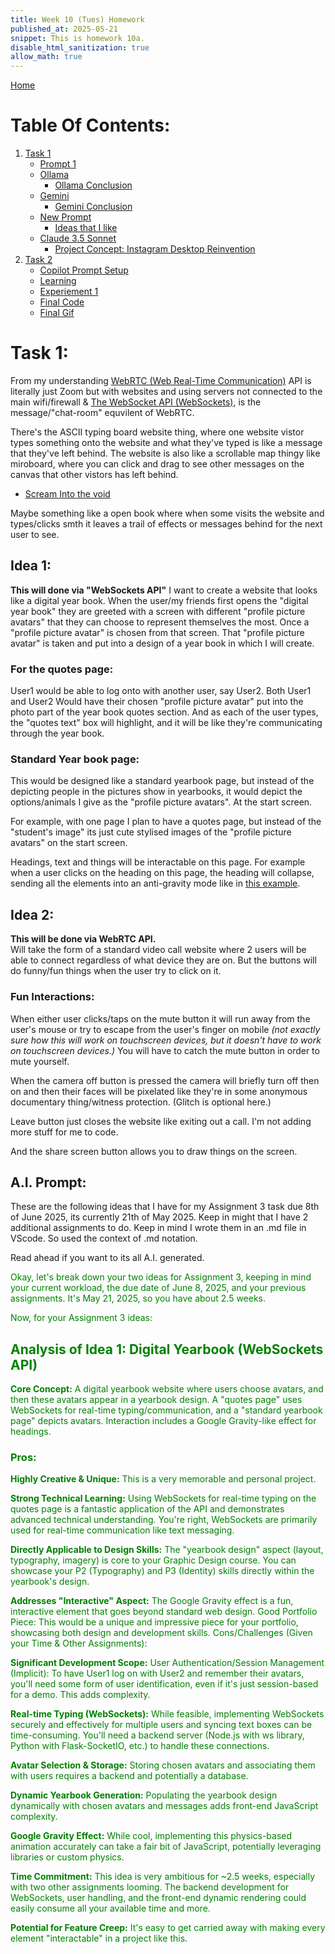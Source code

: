 ```yaml
---
title: Week 10 (Tues) Homework
published_at: 2025-05-21
snippet: This is homework 10a.
disable_html_sanitization: true
allow_math: true
---
```


[Home](https://cclanchublo6.deno.dev/)

# Table Of Contents:

1. [Task 1](#task-1)
   - [Prompt 1](#prompt-1)
   - [Ollama](#ollama)
     - [Ollama Conclusion](#ollama-conclusion)
   - [Gemini](#gemini)
     - [Gemini Conclusion](#gemini-conclusion)
   - [New Prompt](#claude-35-sonnet)
     - [Ideas that I like](#ideas-that-i-like)
   - [Claude 3.5 Sonnet](#new-prompt)
     - [Project Concept: Instagram Desktop Reinvention](#project-concept-instagram-desktop-reinvention)
2. [Task 2](#task-2)
   - [Copilot Prompt Setup](#copilot-prompt-setup)
   - [Learning](#learning)
   - [Experiement 1](#experiement-1)
   - [Final Code](#final-code)
   - [Final Gif](#final-gif)

# Task 1:

From my understanding [WebRTC (Web Real-Time Communication)](https://developer.mozilla.org/en-US/docs/Web/API/WebRTC_API) API is literally just Zoom but with websites and using servers not connected to the main wifi/firewall & [The WebSocket API (WebSockets)](https://developer.mozilla.org/en-US/docs/Web/API/WebSockets_API), is the message/"chat-room" equvilent of WebRTC.

There's the ASCII typing board website thing, where one website vistor types something onto the website and what they've typed is like a message that they've left behind. The website is also like a scrollable map thingy like miroboard, where you can click and drag to see other messages on the canvas that other vistors has left behind.

- [Scream Into the void](https://screamintothevoid.com/)

Maybe something like a open book where when some visits the website and types/clicks smth it leaves a trail of effects or messages behind for the next user to see.

## Idea 1:

**This will done via "WebSockets API"**
I want to create a website that looks like a digital year book. When the user/my friends first opens the "digital year book" they are greeted with a screen with different "profile picture avatars" that they can choose to represent themselves the most. Once a "profile picture avatar" is chosen from that screen. That "profile picture avatar" is taken and put into a design of a year book in which I will create.

### For the quotes page:

User1 would be able to log onto with another user, say User2. Both User1 and User2 Would have their chosen "profile picture avatar" put into the photo part of the year book quotes section. And as each of the user types, the "quotes text" box will highlight, and it will be like they're communicating through the year book.

### Standard Year book page:

This would be designed like a standard yearbook page, but instead of the depicting people in the pictures show in yearbooks, it would depict the options/animals I give as the "profile picture avatars". At the start screen.

For example, with one page I plan to have a quotes page, but instead of the "student's image" its just cute stylised images of the "profile picture avatars" on the start screen.

Headings, text and things will be interactable on this page. For example when a user clicks on the heading on this page, the heading will collapse, sending all the elements into an anti-gravity mode like in [this example](https://mrdoob.com/projects/chromeexperiments/google-gravity/).

## Idea 2:

**This will be done via WebRTC API.**  
Will take the form of a standard video call website where 2 users will be able to connect regardless of what device they are on. But the buttons will do funny/fun things when the user try to click on it.

### Fun Interactions:

When either user clicks/taps on the mute button it will run away from the user's mouse or try to escape from the user's finger on mobile _(not exactly sure how this will work on touchscreen devices, but it doesn't have to work on touchscreen devices.)_ You will have to catch the mute button in order to mute yourself.

When the camera off button is pressed the camera will briefly turn off then on and then their faces will be pixelated like they're in some anonymous documentary thing/witness protection. (Glitch is optional here.)

Leave button just closes the website like exiting out a call. I'm not adding more stuff for me to code.

And the share screen button allows you to draw things on the screen.

## A.I. Prompt:

These are the following ideas that I have for my Assignment 3 task due 8th of June 2025, its currently 21th of May 2025. Keep in might that I have 2 additional assignments to do. Keep in mind I wrote them in an .md file in VScode. So used the context of .md notation.

Read ahead if you want to its all A.I. generated.

<font color="green">

Okay, let's break down your two ideas for Assignment 3, keeping in mind your current workload, the due date of June 8, 2025, and your previous assignments. It's May 21, 2025, so you have about 2.5 weeks.

Now, for your Assignment 3 ideas:

## Analysis of Idea 1: Digital Yearbook (WebSockets API)

**Core Concept:** A digital yearbook website where users choose avatars, and then these avatars appear in a yearbook design. A "quotes page" uses WebSockets for real-time typing/communication, and a "standard yearbook page" depicts avatars. Interaction includes a Google Gravity-like effect for headings.

### Pros:

**Highly Creative & Unique:** This is a very memorable and personal project.

**Strong Technical Learning:** Using WebSockets for real-time typing on the quotes page is a fantastic application of the API and demonstrates advanced technical understanding. You're right, WebSockets are primarily used for real-time communication like text messaging.

**Directly Applicable to Design Skills:** The "yearbook design" aspect (layout, typography, imagery) is core to your Graphic Design course. You can showcase your P2 (Typography) and P3 (Identity) skills directly within the yearbook's design.

**Addresses "Interactive" Aspect:** The Google Gravity effect is a fun, interactive element that goes beyond standard web design.
Good Portfolio Piece: This would be a unique and impressive piece for your portfolio, showcasing both design and development skills.
Cons/Challenges (Given your Time & Other Assignments):

**Significant Development Scope:**
User Authentication/Session Management (Implicit): To have User1 log on with User2 and remember their avatars, you'll need some form of user identification, even if it's just session-based for a demo. This adds complexity.

**Real-time Typing (WebSockets):** While feasible, implementing WebSockets securely and effectively for multiple users and syncing text boxes can be time-consuming. You'll need a backend server (Node.js with ws library, Python with Flask-SocketIO, etc.) to handle these connections.

**Avatar Selection & Storage:** Storing chosen avatars and associating them with users requires a backend and potentially a database.

**Dynamic Yearbook Generation:** Populating the yearbook design dynamically with chosen avatars and messages adds front-end JavaScript complexity.

**Google Gravity Effect:** While cool, implementing this physics-based animation accurately can take a fair bit of JavaScript, potentially leveraging libraries or custom physics.

**Time Commitment:** This idea is very ambitious for ~2.5 weeks, especially with two other assignments looming. The backend development for WebSockets, user handling, and the front-end dynamic rendering could easily consume all your available time and more.

**Potential for Feature Creep:** It's easy to get carried away with making every element "interactable" in a project like this.
</font>
